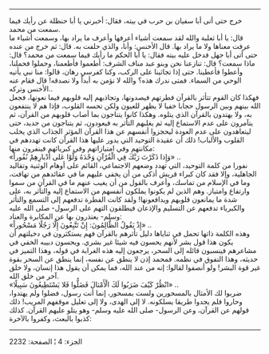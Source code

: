 ------------------------------------------------------------------------

خرج حتى أتى أبا سفيان بن حرب في بيته، فقال: أخبرني يا أبا حنظلة عن رأيك
فيما سمعت من محمد.  
قال: يا أبا ثعلبة والله لقد سمعت أشياء أعرفها وأعرف ما يراد بها، وسمعت
أشياء ما عرفت معناها ولا ما يراد بها. قال الأخنس: وأنا، والذي حلفت به.
قال: ثم خرج من عنده حتى أتى أبا جهل فدخل عليه بيته فقال: يا أبا الحكم ما
رأيك فيما سمعت من محمد؟ قال: ماذا سمعت؟ قال: تنازعنا نحن وبنو عبد مناف
الشرف: أطعموا فأطعمنا، وحملوا فحملنا، وأعطوا فأعطينا. حتى إذا تجاثينا
على الركب، وكنا كفرسي رهان، قالوا: منا نبي يأتيه الوحي من السماء. فمتى
ندرك هذه؟ والله لا نؤمن به أبداً ولا نصدقه! قال فقام عنه الأخنس وتركه..  
فهكذا كان القوم تتأثر بالقرآن فطرتهم فيصدونها، وتجاذبهم إليه قلوبهم فيما
نعونها، فجعل الله بينهم وبين الرسول حجابا خفيا لا يظهر للعيون ولكن تحسه
القلوب، فإذا هم لا ينتفعون به، ولا يهتدون بالقرآن الذي يتلوه. وهكذا
كانوا يتناجون بما أصاب قلوبهم من القرآن، ثم يتآمرون على عدم الاستماع
إليه ثم يغلبهم التأثر به فيعودون، ثم يتناجون من جديد، حتى ليتعاهدون على
عدم العودة ليحجزوا أنفسهم عن هذا القرآن المؤثر الجذاب الذي يخلب القلوب
والألباب! ذلك أن عقيدة التوحيد التي يدور عليها هذا القرآن كانت تهددهم في
مكانتهم وفي امتيازاتهم وفي كبريائهم فينفرون منها:  
«وَإِذا ذَكَرْتَ رَبَّكَ فِي الْقُرْآنِ وَحْدَهُ وَلَّوْا عَلى أَدْبارِهِمْ نُفُوراً» ..  
نفورا من كلمة التوحيد، التي تهدد وضعهم الاجتماعي، القائم على أوهام
الوثنية وتقاليد الجاهلية، وإلا فقد كان كبراء قريش أذكى من أن يخفى عليهم
ما في عقائدهم من تهافت، وما في الإسلام من تماسك، وأعرف بالقول من أن يغيب
عنهم ما في القرآن من سموا وارتفاع وامتياز. وهم الذين لم يكونوا يملكون
أنفسهم من الاستماع إليه والتأثر به، على شدة ما يمانعون قلوبهم
ويدافعونها! ولقد كانت الفطرة تدفعهم إلى التسمع والتأثر والكبرياء تدفعهم
عن التسليم والإذعان فيطلقون التهم على الرسول- صلى الله عليه وسلم-
يعتذرون بها عن المكابرة والعناد:  
«إِذْ يَقُولُ الظَّالِمُونَ: إِنْ تَتَّبِعُونَ إِلَّا رَجُلًا مَسْحُوراً» ..  
وهذه الكلمة ذاتها تحمل في ثناياها دليل تأثرهم بالقرآن فهم يستكثرون في
دخيلتهم أن يكون هذا قول بشر لأنهم يحسون فيه شيئا غير بشري. ويحسون دبيبه
الخفي في مشاعرهم فينسبون قائله إلى السحر، يرجعون إليه هذه الغرابة في
قوله، وهذا التميز في حديثه، وهذا التفوق في نظمه. فمحمد إذن لا ينطق عن
نفسه، إنما ينطق عن السحر بقوة غير قوة البشر! ولو أنصفوا لقالوا: إنه من
عند الله، فما يمكن أن يقول هذا إنسان، ولا خلق آخر من خلق الله.  
«انْظُرْ كَيْفَ ضَرَبُوا لَكَ الْأَمْثالَ فَضَلُّوا فَلا يَسْتَطِيعُونَ سَبِيلًا» ..  
ضربوا لك الأمثال بالمسحورين ولست بمسحور، إنما أنت رسول، فضلوا ولم
يهتدوا، وحاروا فلم يجدوا طريقا يسلكونه. لا إلى الهدى، ولا إلى تعليل
موقفهم المريب! ذلك قولهم عن القرآن، وعن الرسول- صلى الله عليه وسلم- وهو
يتلو عليهم القرآن. كذلك كذبوا بالبعث، وكفروا بالآخرة:

------------------------------------------------------------------------

الجزء: 4 ¦ الصفحة: 2232
